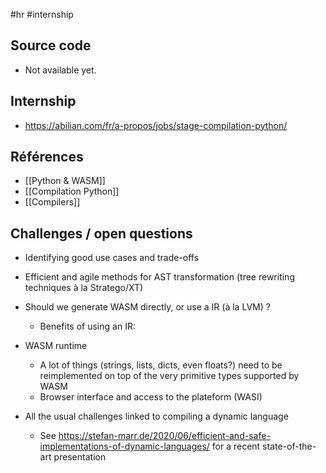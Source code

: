 #hr #internship 

## Source code
- Not available yet.

## Internship
- <https://abilian.com/fr/a-propos/jobs/stage-compilation-python/>

## Références
- [[Python & WASM]]
- [[Compilation Python]]
- [[Compilers]]

## Challenges / open questions
- Identifying good use cases and trade-offs

- Efficient and agile methods for AST transformation (tree rewriting techniques à la Stratego/XT)

- Should we generate WASM directly, or use a IR (à la LVM) ?
    - Benefits of using an IR: 

- WASM runtime
    - A lot of things (strings, lists, dicts, even floats?) need to be reimplemented on top of the very primitive types supported by WASM
    - Browser interface and access to the plateform (WASI)

- All the usual challenges linked to compiling a dynamic language
    - See https://stefan-marr.de/2020/06/efficient-and-safe-implementations-of-dynamic-languages/ for a recent state-of-the-art presentation
